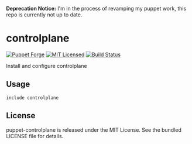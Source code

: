 **Deprecation Notice:** I'm in the process of revamping my puppet work, this repo is currently not up to date.

controlplane
==============

[![Puppet Forge](https://img.shields.io/puppetforge/v/halyard/controlplane.svg)](https://forge.puppetlabs.com/halyard/controlplane)
[![MIT Licensed](https://img.shields.io/badge/license-MIT-green.svg)](https://tldrlegal.com/license/mit-license)
[![Build Status](https://img.shields.io/travis/com/halyard/puppet-controlplane.svg)](https://travis-ci.com/halyard/puppet-controlplane)

Install and configure controlplane

## Usage

```puppet
include controlplane
```

## License

puppet-controlplane is released under the MIT License. See the bundled LICENSE file for details.

